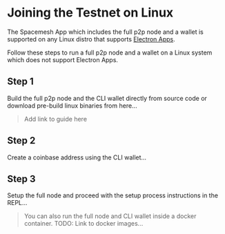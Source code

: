 # Joining the Testnet on Linux

The Spacemesh App which includes the full p2p node and a wallet is supported on any Linux distro that supports [Electron Apps](https://electronjs.org/docs/tutorial/support).

Follow these steps to run a full p2p node and a wallet on a Linux system which does not support Electron Apps.

## Step 1

Build the full p2p node and the CLI wallet directly from source code or download pre-build linux binaries from here...
> Add link to guide here

## Step 2

Create a coinbase address using the CLI wallet...

## Step 3

Setup the full node and proceed with the setup process instructions in the REPL...

> You can also run the full node and CLI wallet inside a docker container. TODO: Link to docker images...

